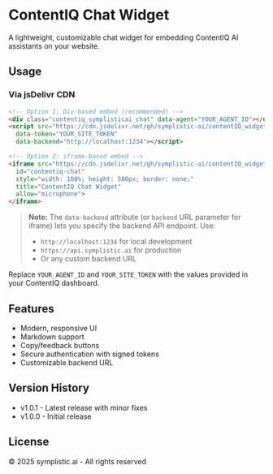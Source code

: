 # ContentIQ Chat Widget

A lightweight, customizable chat widget for embedding ContentIQ AI assistants on your website.

## Usage

### Via jsDelivr CDN

```html
<!-- Option 1: Div-based embed (recommended) -->
<div class="contentiq_symplisticai_chat" data-agent="YOUR_AGENT_ID"></div>
<script src="https://cdn.jsdelivr.net/gh/symplistic-ai/contentIQ_widget@v1.0.1/dist/widget.min.js" 
  data-token="YOUR_SITE_TOKEN"
  data-backend="http://localhost:1234"></script>

<!-- Option 2: iframe-based embed -->
<iframe src="https://cdn.jsdelivr.net/gh/symplistic-ai/contentIQ_widget@v1.0.1/dist/widget.html?agent_id=YOUR_AGENT_ID&token=YOUR_SITE_TOKEN&backend=http://localhost:1234" 
  id="contentiq-chat" 
  style="width: 100%; height: 500px; border: none;" 
  title="ContentIQ Chat Widget" 
  allow="microphone">
</iframe>
```

> **Note:** The `data-backend` attribute (or `backend` URL parameter for iframe) lets you specify the backend API endpoint. Use:
> - `http://localhost:1234` for local development
> - `https://api.symplistic.ai` for production
> - Or any custom backend URL

Replace `YOUR_AGENT_ID` and `YOUR_SITE_TOKEN` with the values provided in your ContentIQ dashboard.

## Features

- Modern, responsive UI
- Markdown support
- Copy/feedback buttons
- Secure authentication with signed tokens
- Customizable backend URL

## Version History

- v1.0.1 - Latest release with minor fixes
- v1.0.0 - Initial release

## License

© 2025 symplistic.ai - All rights reserved
